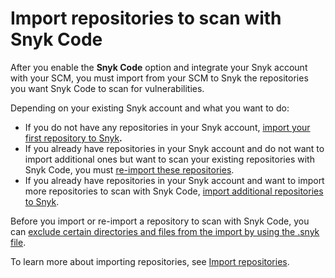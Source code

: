 # Import repositories to scan with Snyk Code

After you enable the **Snyk Code** option and integrate your Snyk account with your SCM, you must import from your SCM to Snyk the repositories you want Snyk Code to scan for vulnerabilities.

Depending on your existing Snyk account and what you want to do:

* If you do not have any repositories in your Snyk account, [import your first repository to Snyk](../../../getting-started/quickstart/import-a-project.md)**.**
* If you already have repositories in your Snyk account and do not want to import additional ones but want to scan your existing repositories with Snyk Code, you must [re-import these repositories](../snyk-code-and-your-repositories/#re-import-repository-to-snyk).
* If you already have repositories in your Snyk account and want to import more repositories to scan with Snyk Code, [import additional repositories to Snyk](../snyk-code-and-your-repositories/).

Before you import or re-import a repository to scan with Snyk Code, you can [exclude certain directories and files from the import by using the .snyk file](../snyk-code-and-your-repositories/excluding-directories-and-files-from-the-import-process.md).

To learn more about importing repositories, see [Import repositories](../snyk-code-and-your-repositories/).
